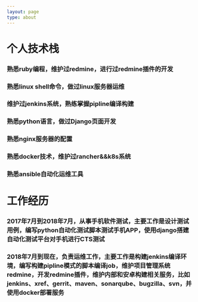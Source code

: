 ```yaml
---
layout: page
type: about
---
```


# 个人技术栈
### 熟悉ruby编程，维护过redmine，进行过redmine插件的开发
### 熟悉linux shell命令，做过linux服务器运维
### 维护过jenkins系统，熟练掌握pipline编译构建
### 熟悉python语言，做过Django页面开发
### 熟悉nginx服务器的配置
### 熟悉docker技术，维护过rancher&&k8s系统
### 熟悉ansible自动化运维工具

# 工作经历
### 2017年7月到2018年7月，从事手机软件测试，主要工作是设计测试用例，编写python自动化测试脚本测试手机APP，使用django搭建自动化测试平台对手机进行CTS测试
### 2018年7月到现在，负责运维工作，主要工作是构建jenkins编译环境，编写构建pipline模式的脚本编译job，维护项目管理系统redmine，开发redmine插件，维护内部和安卓构建相关服务，比如jenkins、xref、gerrit、maven、sonarqube、bugzilla、svn，并使用docker部署服务
